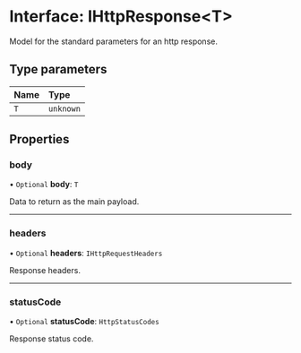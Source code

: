 # Interface: IHttpResponse\<T\>

Model for the standard parameters for an http response.

## Type parameters

| Name | Type |
| :------ | :------ |
| `T` | `unknown` |

## Properties

### body

• `Optional` **body**: `T`

Data to return as the main payload.

___

### headers

• `Optional` **headers**: `IHttpRequestHeaders`

Response headers.

___

### statusCode

• `Optional` **statusCode**: `HttpStatusCodes`

Response status code.
